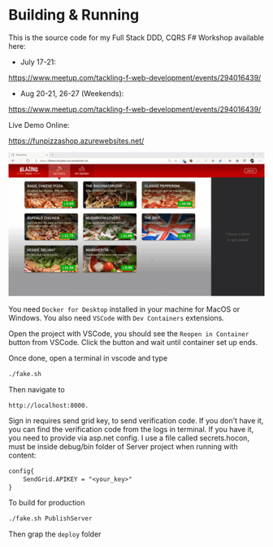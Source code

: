 # Building & Running


This is the source code for my Full Stack DDD, CQRS F# Workshop available here:

* July 17-21:

https://www.meetup.com/tackling-f-web-development/events/294016439/

* Aug 20-21, 26-27 (Weekends):

https://www.meetup.com/tackling-f-web-development/events/294016439/

Live Demo Online:


https://funpizzashop.azurewebsites.net/

![](https://raw.githubusercontent.com/OnurGumus/FunPizzaShop/main/funpizzashop.gif)


You need `Docker for Desktop` installed in your machine for MacOS or Windows. 
You also need `VSCode` with `Dev Containers` extensions.

Open the project with VSCode, you should see the `Reopen in Container` button from VSCode. Click the button and wait until container set up ends.

Once done, open a terminal in vscode and type

``` bash
./fake.sh
```

Then navigate to 

```
http://localhost:8000.
```


Sign in requires send grid key, to send verification code. If you don't have it, you can find the verification code from the logs in terminal. If you have it, you need to provide via asp.net config. I use a file called secrets.hocon, must be inside debug/bin folder of Server project when running with content:

```hocon
config{
    SendGrid.APIKEY = "<your_key>"
}
```

To build for production 

``` bash
./fake.sh PublishServer
```
Then grap the `deploy` folder
